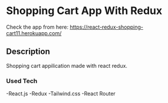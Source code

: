 # Shopping Cart App With Redux

Check the app from here: https://react-redux-shopping-cart11.herokuapp.com/

## Description

Shopping cart appilication made with react redux.

### Used Tech
  -React.js
  -Redux
  -Tailwind.css
  -React Router


